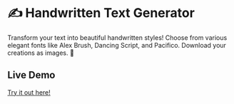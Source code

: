 # ✍️ Handwritten Text Generator

Transform your text into beautiful handwritten styles! Choose from various elegant fonts like Alex Brush, Dancing Script, and Pacifico. Download your creations as images. 🌟

## Live Demo
[Try it out here!](https://iam269.github.io/Handwritten-Text/)